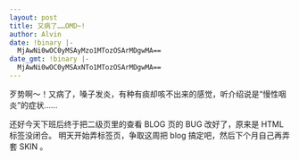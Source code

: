 ```yaml
---
layout: post
title: 又病了……OMD~!
author: Alvin
date: !binary |-
  MjAwNi0wOC0yMSAyMzo1MTozOSArMDgwMA==
date_gmt: !binary |-
  MjAwNi0wOC0yMSAxNTo1MTozOSArMDgwMA==
---
```

歹势啊～！又病了，嗓子发炎，有种有痰却咳不出来的感觉，听介绍说是“慢性咽炎”的症状……

还好今天下班后终于把二级页里的查看 BLOG 页的 BUG 改好了，原来是 HTML 标签没闭合。
明天开始弄标签页，争取这周把 blog 搞定吧，然后下个月自己再弄套 SKIN 。